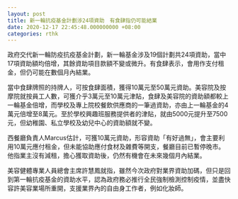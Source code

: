 ```yaml
---
layout: post
title: 新一輪抗疫基金計劃涉24項資助　有食肆指仍可能結業
date: 2020-12-17 22:45:48.000000000 +08:00
categories: rthk
---
```


政府交代新一輪防疫抗疫基金計劃，新一輪基金涉及19個計劃共24項資助，當中17項資助額均倍增，其餘資助項目款額不變或微升。有食肆表示，會用作支付租金，但仍可能在數個月內結業。

當中食肆牌照的持牌人，可按食肆面積，獲得10萬元至50萬元資助。美容院及按摩院就按員工人數，可獲介乎3萬元至10萬元津貼，食肆及美容院的資助額都較上一輪基金倍增，而學校及專上院校餐飲供應商的一筆過資助，亦由上一輪基金的4萬元倍增至8萬元。至於學校興趣班服務提供者的津貼，就由5000元提升至7500元，但幼稚園、私立學校及幼兒中心的資助額就不變。

西餐廳負責人Marcus估計，可獲10萬元資助，形容資助「有好過無」，會主要利用10萬元應付租金，但未能協助應付食材及雜費等開支，餐廳目前已暫停晚市。他指業主沒有減租，擔心獲取資助後，仍然有機會在未來幾個月內結業。

美容健體專業人員總會主席許慧鳳就指，雖然今次政府對業界資助加碼，但只是回到第一輪抗疫基金的資助水平，認為政府務必推行全民強制檢測控制疫情，並盡快容許美容業場所重開，支援業界內的自由身工作者，例如化妝師。

